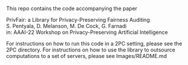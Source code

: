 This repo contains the code accompanying the paper

PrivFair: a Library for Privacy-Preserving Fairness Auditing  
S. Pentyala, D. Melanson, M. De Cock, G. Farnadi  
in: AAAI-22 Workshop on Privacy-Preserving Artificial Intelligence  

For instructions on how to run this code in a 2PC setting, please see the 2PC directory. 
For instructions on how to use the library to outsource computations to a set of servers, please see Images/README.md